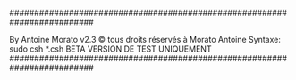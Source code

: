 #########################################################################

By Antoine Morato	v2.3
© tous droits réservés à Morato Antoine
Syntaxe: sudo csh *.csh
BETA VERSION DE TEST UNIQUEMENT
#########################################################################
